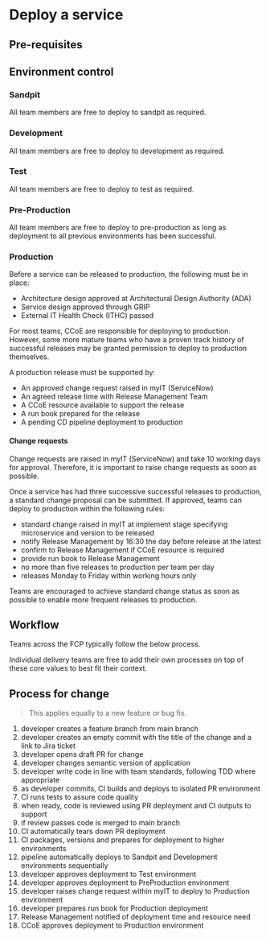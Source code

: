 # Deploy a service

## Pre-requisites



## Environment control

### Sandpit

All team members are free to deploy to sandpit as required.

### Development

All team members are free to deploy to development as required.

### Test

All team members are free to deploy to test as required.

### Pre-Production

All team members are free to deploy to pre-production as long as deployment to all previous environments has been successful.

### Production

Before a service can be released to production, the following must be in place:

- Architecture design approved at Architectural Design Authority (ADA)
- Service design approved through GRIP
- External IT Health Check (ITHC) passed

For most teams, CCoE are responsible for deploying to production.  However, some more mature teams who have a proven track history of successful releases may be granted permission to deploy to production themselves.

A production release must be supported by:

- An approved change request raised in myIT (ServiceNow)
- An agreed release time with Release Management Team
- A CCoE resource available to support the release
- A run book prepared for the release
- A pending CD pipeline deployment to production

#### Change requests

Change requests are raised in myIT (ServiceNow) and take 10 working days for approval.  Therefore, it is important to raise change requests as soon as possible.

Once a service has had three successive successful releases to production, a standard change proposal can be submitted.  If approved, teams can deploy to production within the following rules:

- standard change raised in myIT at implement stage specifying microservice and version to be released
- notify Release Management by 16:30 the day before release at the latest
- confirm to Release Management if CCoE resource is required
- provide run book to Release Management
- no more than five releases to production per team per day
- releases Monday to Friday within working hours only

Teams are encouraged to achieve standard change status as soon as possible to enable more frequent releases to production.

## Workflow

Teams across the FCP typically follow the below process.

Individual delivery teams are free to add their own processes on top of these core values to best fit their context.

## Process for change

> This applies equally to a new feature or bug fix.

1. developer creates a feature branch from main branch
2. developer creates an empty commit with the title of the change and a link to Jira ticket
3. developer opens draft PR for change
4. developer changes semantic version of application
5. developer write code in line with team standards, following TDD where appropriate
6. as developer commits, CI builds and deploys to isolated PR environment
7. CI runs tests to assure code quality
8. when ready, code is reviewed using PR deployment and CI outputs to support
9.  if review passes code is merged to main branch
10. CI automatically tears down PR deployment
11. CI packages, versions and prepares for deployment to higher environments
12. pipeline automatically deploys to Sandpit and Development environments sequentially
13. developer approves deployment to Test environment
14. developer approves deployment to PreProduction environment
17. developer raises change request within myIT to deploy to Production environment
18. developer prepares run book for Production deployment
19. Release Management notified of deployment time and resource need
20. CCoE approves deployment to Production environment
